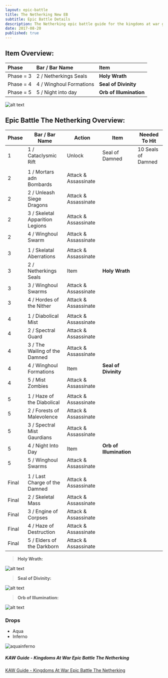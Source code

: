 ```yaml
---
layout: epic-battle
title: The Netherking New EB
subtitle: Epic Battle Details
description: The Netherking epic battle guide for the kingdoms at war game
date: 2017-08-20
published: true
---
```


## Item Overview:

| Phase | Bar / Bar Name | Item |
| :--- | :--- | :--- |
| Phase = 3 | 2 / Netherkings Seals | **Holy Wrath** |
| Phase = 4 | 4 / Winghoul Formations | **Seal of Divinity** |
| Phase = 5 | 5 / Night into day | **Orb of Illumination** |



![alt text][netherking]




## Epic Battle The Netherking Overview:

| Phase | Bar / Bar Name | Action | Item | Needed To Hit |
| --- | --- | --- | --- | --- |
| 1 | 1 / Cataclysmic Rift | Unlock | Seal of Damned | 10 Seals of Damned |
| | | | | |
| 2 | 1 / Mortars adn Bombards | Attack & Assassinate | |
| 2 | 2 / Unleash Siege Dragons | Attack & Assassinate | |
| 2 | 3 / Skeletal Apparition Legions | Attack & Assassinate | |
| 2 | 4 / Winghoul Swarm | Attack & Assassinate | |
| | | | | |
| 3 | 1 / Skelatal Aberrations | Attack & Assassinate | |
| 3 | 2 / Netherkings Seals | Item | **Holy Wrath** |
| 3 | 3 / Winghoul Swarms | Attack & Assassinate | |
| 3 | 4 / Hordes of the Nither | Attack & Assassinate | |
| | | | | |
| 4 | 1 / Diabolical Mist | Attack & Assassinate | |
| 4 | 2 / Spectral Guard | Attack & Assassinate | |
| 4 | 3 / The Wailing of the Damned | Attack & Assassinate | |
| 4 | 4 / Winghoul Formations | Item | **Seal of Divinity** |
| 4 | 5 / Mist Zombies | Attack & Assassinate | |
| | | | | |
| 5 | 1 / Haze of the Diabolical | Attack & Assassinate | |
| 5 | 2 / Forests of Malevolence | Attack & Assassinate | |
| 5 | 3 / Spectral Mist Gaurdians | Attack & Assassinate | |
| 5 | 4 / Night Into Day |  Item | **Orb of Illumination** |
| 5 | 5 / Winghoul Swarms | Attack & Assassinate | |
| | | | | |
| Final | 1 / Last Charge of the Damned |  Attack & Assassinate | |
| Final | 2 / Skeletal Mass |  Attack & Assassinate | |
| Final | 3 / Engine of Corpses |  Attack & Assassinate | |
| Final | 4 / Haze of Destruction | Attack & Assassinate | |
| Final | 5 / Elders of the Darkborn | Attack & Assassinate | |


> **Holy Wrath:**

![alt text][holywrath]

> **Seal of Divinity:**

![alt text][sealofdivinity]

> **Orb of Illumination:**

![alt text][orbofillumination]

[netherking]: https://user-images.githubusercontent.com/7799233/29479305-9bd6013c-842e-11e7-9659-f62eb36fdaf9.png "The Netherking"
[holywrath]: https://user-images.githubusercontent.com/7799233/29479396-32d81f48-842f-11e7-9aa5-203c23d53df5.png "Holy Wrath"
[sealofdivinity]: https://user-images.githubusercontent.com/7799233/29479389-23d928ac-842f-11e7-9de7-443f36c582bb.png "Seal of Divinity"
[orbofillumination]: https://user-images.githubusercontent.com/7799233/29479432-69913236-842f-11e7-8f76-7584c52eb2e6.png "Orb of Illumination"


### Drops

* Aqua
* Inferno

![aquainferno](https://user-images.githubusercontent.com/7799233/29479413-44231780-842f-11e7-9513-ba21dc075cf2.png)

##### KAW Guide - Kingdoms At War Epic Battle The Netherking

[KAW Guide - Kingdoms At War Epic Battle The Netherking](http://www.kingdomsatwar.com/)


